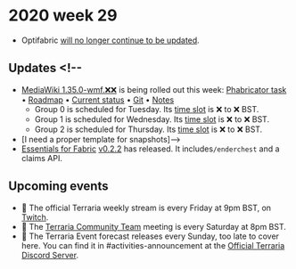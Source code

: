 # 2020 week 29

 - Optifabric [will no longer continue to be updated](https://gist.github.com/modmuss50/deff1658c4550ca8b16cb5d40ceaa468).

## Updates <!--
 - [MediaWiki 1.35.0-wmf.❌❌](https://www.mediawiki.org/wiki/MediaWiki_1.35/wmf.❌❌) is being rolled out this week: [Phabricator task](https://phabricator.wikimedia.org/T❌❌❌❌) • [Roadmap](https://www.mediawiki.org/wiki/MediaWiki_1.35/Roadmap#❌❌) • [Current status](https://versions.toolforge.org/) • [Git](https://❌❌❌❌❌❌❌❌❌❌❌❌❌❌❌❌❌❌❌❌) • [Notes](https://phabricator.wikimedia.org/maniphest/?project=❌❌❌❌❌❌❌❌)
    - Group 0 is scheduled for Tuesday. Its [time slot](https://wikitech.wikimedia.org/wiki/Deployments#deploycal-item-❌❌❌  ) is ❌ to ❌ BST.
    - Group 1 is scheduled for Wednesday. Its [time slot](https://wikitech.wikimedia.org/wiki/Deployments#deploycal-item-❌❌❌) is ❌ to ❌ BST.
    - Group 2 is scheduled for Thursday. Its [time slot](https://wikitech.wikimedia.org/wiki/Deployments#deploycal-item-❌❌❌ ) is ❌ to ❌ BST.
 - [I need a proper template for snapshots]-->
 - [Essentials for Fabric](https://github.com/NyliumMC/Essentials) [v0.2.2](https://www.curseforge.com/minecraft/mc-mods/fabric-essentials/files/3003143) has released. It includes`/enderchest` and a claims API.
<!-- 
## Past events
 - ❌
-->
 ## Upcoming events
 - 🔄 The official Terraria weekly stream is every Friday at 9pm BST, on [Twitch](https://www.twitch.tv/terrariaofficial).
 - 🔄 The [Terraria Community Team](https://discord.gg/chpcEC2) meeting is every Saturday at 8pm BST.
 - 🔄 The Terraria Event forecast releases every Sunday, too late to cover here. You can find it in #activities-announcement at the [Official Terraria Discord Server](http://discord.gg/terraria).
